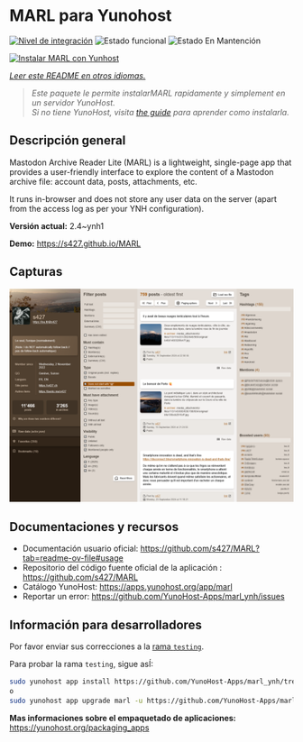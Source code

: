 <!--
Este archivo README esta generado automaticamente<https://github.com/YunoHost/apps/tree/master/tools/readme_generator>
No se debe editar a mano.
-->

# MARL para Yunohost

[![Nivel de integración](https://apps.yunohost.org/badge/integration/marl)](https://ci-apps.yunohost.org/ci/apps/marl/)
![Estado funcional](https://apps.yunohost.org/badge/state/marl)
![Estado En Mantención](https://apps.yunohost.org/badge/maintained/marl)

[![Instalar MARL con Yunhost](https://install-app.yunohost.org/install-with-yunohost.svg)](https://install-app.yunohost.org/?app=marl)

*[Leer este README en otros idiomas.](./ALL_README.md)*

> *Este paquete le permite instalarMARL rapidamente y simplement en un servidor YunoHost.*  
> *Si no tiene YunoHost, visita [the guide](https://yunohost.org/install) para aprender como instalarla.*

## Descripción general

Mastodon Archive Reader Lite (MARL) is a lightweight, single-page app that provides a user-friendly interface to explore the content of a Mastodon archive file: account data, posts, attachments, etc.

It runs in-browser and does not store any user data on the server (apart from the access log as per your YNH configuration).


**Versión actual:** 2.4~ynh1

**Demo:** <https://s427.github.io/MARL>

## Capturas

![Captura de MARL](./doc/screenshots/marl_ynh.png)

## Documentaciones y recursos

- Documentación usuario oficial: <https://github.com/s427/MARL?tab=readme-ov-file#usage>
- Repositorio del código fuente oficial de la aplicación : <https://github.com/s427/MARL>
- Catálogo YunoHost: <https://apps.yunohost.org/app/marl>
- Reportar un error: <https://github.com/YunoHost-Apps/marl_ynh/issues>

## Información para desarrolladores

Por favor enviar sus correcciones a la [rama `testing`](https://github.com/YunoHost-Apps/marl_ynh/tree/testing).

Para probar la rama `testing`, sigue asÍ:

```bash
sudo yunohost app install https://github.com/YunoHost-Apps/marl_ynh/tree/testing --debug
o
sudo yunohost app upgrade marl -u https://github.com/YunoHost-Apps/marl_ynh/tree/testing --debug
```

**Mas informaciones sobre el empaquetado de aplicaciones:** <https://yunohost.org/packaging_apps>
